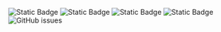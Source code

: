 ![Static Badge](https://img.shields.io/badge/blacklists-61-000000) ![Static Badge](https://img.shields.io/badge/blacklisted-2951809-cc0000) ![Static Badge](https://img.shields.io/badge/whitelisted-2250-00CC00) ![Static Badge](https://img.shields.io/badge/streaming_blacklist-28107-000000) ![GitHub issues](https://img.shields.io/github/issues/fabriziosalmi/blacklists)
